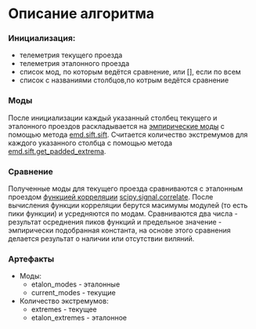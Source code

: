 # Описание алгоритма
### Инициализация:
* телеметрия текущего проезда
* телеметрия эталонного проезда
* список мод, по которым ведётся сравнение, или [], если по всем
* список с названиями столбцов,по котрым ведётся сравнение
### Моды
После инициализации каждый указанный столбец текущего и эталонного проездов раскладывается на [эмпирические моды](https://ru.ruwiki.ru/wiki/Empirical_Mode_Decomposition) с помощью метода [emd.sift.sift](https://emd.readthedocs.io/en/stable/stubs/emd.sift.sift.html). Считается количество экстремумов для каждого указанного столбца с помощью метода [emd.sift.get_padded_extrema](https://emd.readthedocs.io/en/stable/stubs/emd.sift.get_padded_extrema.html).
### Сравнение
Полученные моды для текущего проезда сравниваются с эталонным проездом [функцией корреляции](https://ru.ruwiki.ru/wiki/Автокорреляционная_функция) 
[scipy.signal.correlate](https://docs.scipy.org/doc/scipy/reference/generated/scipy.signal.correlate.html). После вычисления функции корреляции берутся масимумы модулей (то есть пики функции) и усредняются по модам. Сравниваются два числа - результат осреднения пиков функций и предельное значение - эмпирически подобранная константа, на основе этого сравнения делается результат о наличии или отсутствии виляний.
### Артефакты
* Моды:
  - etalon_modes - эталонные
  - current_modes - текущие
* Количество экстремумов:
  * extremes - текущее
  * etalon_extremes - эталонное

